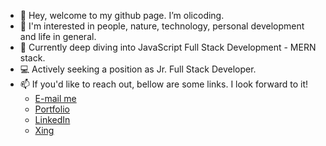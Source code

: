 - 👋 Hey, welcome to my github page. I’m olicoding.
- 👀 I'm interested in people, nature, technology, personal development and life in general.
- 🌱 Currently deep diving into JavaScript Full Stack Development - MERN stack.
- 💻 Actively seeking a position as Jr. Full Stack Developer.
- 📫 If you'd like to reach out, bellow are some links. I look forward to it! 
  - [E-mail me](mailto:oliveira.sein.dci@gmail.com)
  - [Portfolio](https://react-portfolio-alpha-six.vercel.app/)
  - [LinkedIn](https://www.linkedin.com/in/rafaelbenchimoldeoliveira)
  - [Xing](https://www.xing.com/profile/Rafael_BenchimoldeOliveira/cv)

